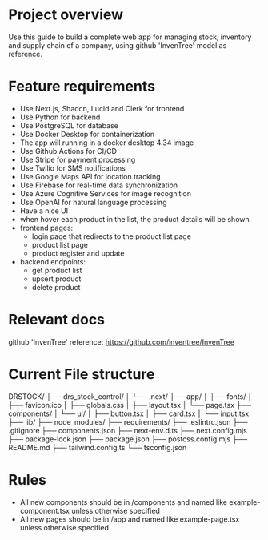 # Project overview
Use this guide to build a complete web app for managing stock, inventory and supply chain of a company, using github 'InvenTree' model as  reference.

# Feature requirements
- Use Next.js, Shadcn, Lucid and Clerk for frontend
- Use Python for backend
- Use PostgreSQL for database
- Use Docker Desktop for containerization
- The app will running in a docker desktop 4.34 image
- Use Github Actions for CI/CD
- Use Stripe for payment processing
- Use Twilio for SMS notifications
- Use Google Maps API for location tracking
- Use Firebase for real-time data synchronization
- Use Azure Cognitive Services for image recognition
- Use OpenAI for natural language processing
- Have a nice UI
- when hover each product in the list, the product details will be shown
- frontend pages:
    - login page that redirects to the product list page
    - product list page
    - product register and update
- backend endpoints:
  - get product list
  - upsert product
  - delete product

# Relevant docs
github 'InvenTree' reference: https://github.com/inventree/InvenTree

# Current File structure
DRSTOCK/
├── drs_stock_control/
│   └── .next/
├── app/
│   ├── fonts/
│   ├── favicon.ico
│   ├── globals.css
│   ├── layout.tsx
│   └── page.tsx
├── components/
│   └── ui/
│       ├── button.tsx
│       ├── card.tsx
│       └── input.tsx
├── lib/
├── node_modules/
├── requirements/
├── .eslintrc.json
├── .gitignore
├── components.json
├── next-env.d.ts
├── next.config.mjs
├── package-lock.json
├── package.json
├── postcss.config.mjs
├── README.md
├── tailwind.config.ts
└── tsconfig.json

# Rules
- All new components should be in /components and named like example-component.tsx unless otherwise specified
- All new pages should be in /app and named like example-page.tsx unless otherwise specified

